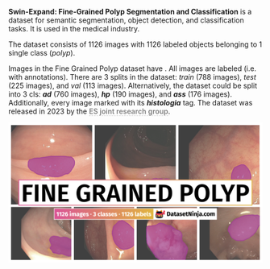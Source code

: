 **Swin-Expand: Fine-Grained Polyp Segmentation and Classification** is a dataset for semantic segmentation, object detection, and classification tasks. It is used in the medical industry. 

The dataset consists of 1126 images with 1126 labeled objects belonging to 1 single class (*polyp*).

Images in the Fine Grained Polyp dataset have . All images are labeled (i.e. with annotations). There are 3 splits in the dataset: *train* (788 images), *test* (225 images), and *val* (113 images). Alternatively, the dataset could be split into 3 cls: ***ad*** (760 images), ***hp*** (190 images), and ***ass*** (176 images). Additionally, every image marked with its ***histologia*** tag. The dataset was released in 2023 by the <span style="font-weight: 600; color: grey; border-bottom: 1px dashed #d3d3d3;">ES joint research group</span>.

<img src="https://github.com/dataset-ninja/fine-grained-polyp/raw/main/visualizations/poster.png">
